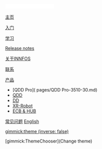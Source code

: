 ![innfo](img/innfoslogo.png)

[主页](index.md)

[入门](gimmicks.md)

[学习](gimmicks1.md)

[Release notes](gimmicks2.md)

[关于INNFOS](gimmicks3.md)

[联系](gimmicks4.md)

[产品]()

  * [QDD Pro]( pages/QDD Pro-3510-30.md)
  * [QDD](tutorials/github.md)
  * [DD](tutorials/drive.md)
  * [XR-Robot](tutorials/dropbox.md)
  * [ECB & HUB](tutorials/iis/iis.md)

[常见问题](examples.md)
[English](https://innfos.github.io/wiki/en/#!index.md)

[gimmick:theme (inverse: false)](flatly)

[gimmick:ThemeChooser](Change theme)

<!-- counter pixel for counting visitors -->
<!-- <img src="http://stats.markdown.io/mdwiki_info.gif" style="display:none;"/> -->

<script type="text/javascript">

  var _gaq = _gaq || [];
  _gaq.push(['_setAccount', 'UA-44627253-1']);
  _gaq.push(['_trackPageview']);

  (function() {
    var ga = document.createElement('script'); ga.type = 'text/javascript'; ga.async = true;
    ga.src = ('https:' == document.location.protocol ? 'https://ssl' : 'http://www') + '.google-analytics.com/ga.js';
    var s = document.getElementsByTagName('script')[0]; s.parentNode.insertBefore(ga, s);
  })();

</script>
